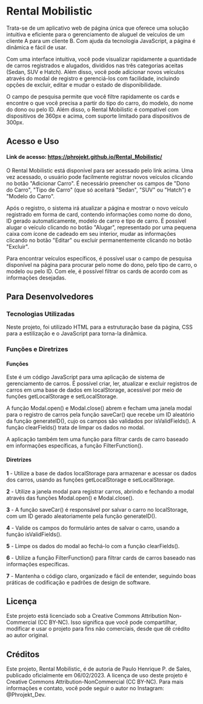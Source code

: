 
# Rental Mobilistic

Trata-se de um aplicativo web de página única que oferece uma solução intuitiva e eficiente para o gerenciamento de aluguel de veículos de um cliente A para um cliente B. Com ajuda da tecnologia JavaScript, a página é dinâmica e fácil de usar.

Com uma interface intuitiva, você pode visualizar rapidamente a quantidade de carros registrados e alugados, divididos nas três categorias aceitas (Sedan, SUV e Hatch). Além disso, você pode adicionar novos veículos através do modal de registro e gerenciá-los com facilidade, incluindo opções de excluir, editar e mudar o estado de disponibilidade.

O campo de pesquisa permite que você filtre rapidamente os cards e encontre o que você precisa a partir do tipo do carro, do modelo, do nome do dono ou pelo ID. Além disso, o Rental Mobilistic é compatível com dispositivos de 360px e acima, com suporte limitado para dispositivos de 300px.



## Acesso e Uso

#### Link de acesso: https://phrojekt.github.io/Rental_Mobilistic/

O Rental Mobilistic está disponível para ser acessado pelo link acima. Uma vez acessado, o usuário pode facilmente registrar novos veículos clicando no botão "Adicionar Carro". É necessário preencher os campos de "Dono do Carro", "Tipo de Carro" (que só aceitará "Sedan", "SUV" ou "Hatch") e "Modelo do Carro".

Após o registro, o sistema irá atualizar a página e mostrar o novo veículo registrado em forma de card, contendo informações como nome do dono, ID gerado automaticamente, modelo de carro e tipo de carro. É possível alugar o veículo clicando no botão "Alugar", representado por uma pequena caixa com ícone de cadeado em seu interior, mudar as informações clicando no botão "Editar" ou excluir permanentemente clicando no botão "Excluir".

Para encontrar veículos específicos, é possível usar o campo de pesquisa disponível na página para procurar pelo nome do dono, pelo tipo de carro, o modelo ou pelo ID. Com ele, é possível filtrar os cards de acordo com as informações desejadas.

## Para Desenvolvedores

### Tecnologias Utilizadas

Neste projeto, foi utilizado HTML para a estruturação base da página, CSS para a estilização e o JavaScript para torna-la dinâmica.

### Funções e Diretrizes

#### **Funções**

Este é um código JavaScript para uma aplicação de sistema de gerenciamento de carros. 
É possível criar, ler, atualizar e excluir registros de carros em uma base de dados em localStorage, acessível por meio de funções getLocalStorage e setLocalStorage. 

A função Modal.open() e Modal.close() abrem e fecham uma janela modal para o registro de carros pela função saveCar() que recebe um ID aleatório da função generateID(), cujo os campos são validados por isValidFields(). 
A função clearFields() trata de limpar os dados no modal.

A aplicação também tem uma função para filtrar cards de carro baseado em informações específicas, a função FilterFunction(). 

#### **Diretrizes**

**1** - Utilize a base de dados localStorage para armazenar e acessar os dados dos carros, usando as funções getLocalStorage e setLocalStorage.

**2** - Utilize a janela modal para registrar carros, abrindo e fechando a modal através das funções Modal.open() e Modal.close().

**3** - A função saveCar() é responsável por salvar o carro no localStorage, com um ID gerado aleatoriamente pela função generateID().

**4** - Valide os campos do formulário antes de salvar o carro, usando a função isValidFields().

**5** - Limpe os dados do modal ao fechá-lo com a função clearFields().

**6** - Utilize a função FilterFunction() para filtrar cards de carros baseado nas informações específicas.

**7** - Mantenha o código claro, organizado e fácil de entender, seguindo boas práticas de codificação e padrões de design de software.
## Licença

Este projeto está licenciado sob a Creative Commons Attribution Non-Commercial (CC BY-NC). Isso significa que você pode compartilhar, modificar e usar o projeto para fins não comerciais, desde que dê crédito ao autor original.


## Créditos

Este projeto, Rental Mobilistic, é de autoria de Paulo Henrique P. de Sales, publicado oficialmente em 06/02/2023.
A licença de uso deste projeto é Creative Commons Attribution-NonCommercial (CC BY-NC).
Para mais informações e contato, você pode seguir o autor no Instagram: @Phrojekt_Dev.



